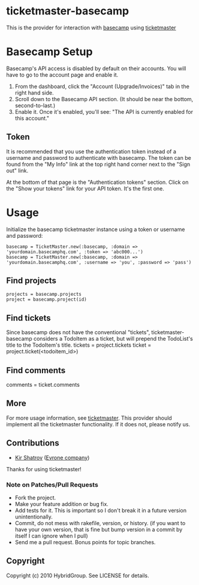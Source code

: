 # ticketmaster-basecamp

This is the provider for interaction with [basecamp](http://www.basecamphq.com) using [ticketmaster](http://ticketrb.com)

# Basecamp Setup

Basecamp's API access is disabled by default on their accounts. You will have to go to the account page and enable it.

1. From the dashboard, click the "Account (Upgrade/Invoices)" tab in the right hand side.
2. Scroll down to the Basecamp API section. (It should be near the bottom, second-to-last.)
3. Enable it. Once it's enabled, you'll see: "The API is currently enabled for this account."

## Token

It is recommended that you use the authentication token instead of a username and password to authenticate with basecamp. The token can be found from the "My Info" link at the top right hand corner next to the "Sign out" link.

At the bottom of that page is the "Authentication tokens" section. Click on the "Show your tokens" link for your API token. It's the first one.

# Usage

Initialize the basecamp ticketmaster instance using a token or username and password:

    basecamp = TicketMaster.new(:basecamp, :domain => 'yourdomain.basecamphq.com', :token => 'abc000...')
    basecamp = TicketMaster.new(:basecamp, :domain => 'yourdomain.basecamphq.com', :username => 'you', :password => 'pass')

## Find projects

    projects = basecamp.projects
    project = basecamp.project(id)

## Find tickets

Since basecamp does not have the conventional "tickets", ticketmaster-basecamp considers a TodoItem as a ticket, but will prepend the TodoList's title to the TodoItem's title.
    tickets = project.tickets
    ticket = project.ticket(<todoitem_id>)

## Find comments

   comments = ticket.comments

## More

For more usage information, see [ticketmaster](http://github.com/hybridgroup/ticketmaster). This provider should implement all the ticketmaster functionality. If it does not, please notify us.

## Contributions

* [Kir Shatrov](https://github.com/kirs) ([Evrone company](https://github.com/organizations/evrone))

Thanks for using ticketmaster!

### Note on Patches/Pull Requests
 
* Fork the project.
* Make your feature addition or bug fix.
* Add tests for it. This is important so I don't break it in a
  future version unintentionally.
* Commit, do not mess with rakefile, version, or history.
  (if you want to have your own version, that is fine but bump version in a commit by itself I can ignore when I pull)
* Send me a pull request. Bonus points for topic branches.

## Copyright

Copyright (c) 2010 HybridGroup. See LICENSE for details.